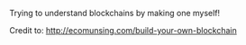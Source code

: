 

Trying to understand blockchains by making one myself!

Credit to: http://ecomunsing.com/build-your-own-blockchain
